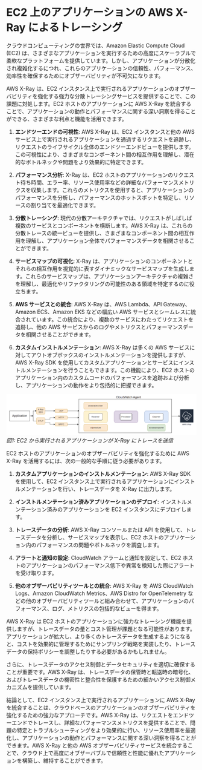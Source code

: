 # EC2 上のアプリケーションの AWS X-Ray によるトレーシング
<!--: インスタンス上で実行されるアプリケーションのオブザーバビリティの強化-->

クラウドコンピューティングの世界では、Amazon Elastic Compute Cloud (EC2) は、さまざまなアプリケーションを実行するための高度にスケーラブルで柔軟なプラットフォームを提供しています。しかし、アプリケーションが分散化され複雑化するにつれ、これらのアプリケーションの信頼性、パフォーマンス、効率性を確保するためにオブザーバビリティが不可欠になります。

AWS X-Ray は、EC2 インスタンス上で実行されるアプリケーションのオブザーバビリティを強化する強力な分散トレーシングサービスを提供することで、この課題に対処します。EC2 ホストのアプリケーションに AWS X-Ray を統合することで、アプリケーションの動作とパフォーマンスに関する深い洞察を得ることができる、さまざまな利点と機能を活用できます。

1. **エンドツーエンドの可視性**: AWS X-Ray は、EC2 インスタンスと他の AWS サービス上で実行されるアプリケーションを通過するリクエストを追跡し、リクエストのライフサイクル全体のエンドツーエンドビューを提供します。この可視性により、さまざまなコンポーネント間の相互作用を理解し、潜在的なボトルネックや問題をより効果的に特定できます。

2. **パフォーマンス分析**: X-Ray は、EC2 ホストのアプリケーションのリクエスト待ち時間、エラー率、リソース使用率などの詳細なパフォーマンスメトリクスを収集します。これらのメトリクスを使用すると、アプリケーションのパフォーマンスを分析し、パフォーマンスのホットスポットを特定し、リソースの割り当てを最適化できます。

3. **分散トレーシング**: 現代の分散アーキテクチャでは、リクエストがしばしば複数のサービスとコンポーネントを横断します。AWS X-Ray は、これらの分散トレースの統一ビューを提供し、さまざまなコンポーネント間の相互作用を理解し、アプリケーション全体でパフォーマンスデータを相関させることができます。

4. **サービスマップの可視化**: X-Ray は、アプリケーションのコンポーネントとそれらの相互作用を視覚的に表すダイナミックなサービスマップを生成します。これらのサービスマップは、アプリケーションアーキテクチャの複雑さを理解し、最適化やリファクタリングの可能性のある領域を特定するのに役立ちます。

5. **AWS サービスとの統合**: AWS X-Ray は、AWS Lambda、API Gateway、Amazon ECS、Amazon EKS などの幅広い AWS サービスとシームレスに統合されています。この統合により、複数のサービスにわたってリクエストを追跡し、他の AWS サービスからのログやメトリクスとパフォーマンスデータを相関させることができます。

6. **カスタムインストルメンテーション**: AWS X-Ray は多くの AWS サービスに対してアウトオブボックスのインストルメンテーションを提供しますが、AWS X-Ray SDK を使用してカスタムアプリケーションとサービスにインストルメンテーションを行うこともできます。この機能により、EC2 ホストのアプリケーション内のカスタムコードのパフォーマンスを追跡および分析し、アプリケーションの動作をより包括的に把握できます。

![EC2 Xray](../images/xrayec2.png)
*図1: EC2 から実行されるアプリケーションが X-Ray にトレースを送信*

EC2 ホストのアプリケーションのオブザーバビリティを強化するために AWS X-Ray を活用するには、次の一般的な手順に従う必要があります。

1. **カスタムアプリケーションのインストルメンテーション**: AWS X-Ray SDK を使用して、EC2 インスタンス上で実行されるアプリケーションにインストルメンテーションを行い、トレースデータを X-Ray に出力します。

2. **インストルメンテーション済みアプリケーションのデプロイ**: インストルメンテーション済みのアプリケーションを EC2 インスタンスにデプロイします。

3. **トレースデータの分析**: AWS X-Ray コンソールまたは API を使用して、トレースデータを分析し、サービスマップを表示し、EC2 ホストのアプリケーション内のパフォーマンスの問題やボトルネックを調査します。

4. **アラートと通知の設定**: CloudWatch アラームと通知を設定して、EC2 ホストのアプリケーションのパフォーマンス低下や異常を検知した際にアラートを受け取ります。

5. **他のオブザーバビリティツールとの統合**: AWS X-Ray を AWS CloudWatch Logs、Amazon CloudWatch Metrics、AWS Distro for OpenTelemetry などの他のオブザーバビリティツールと組み合わせて、アプリケーションのパフォーマンス、ログ、メトリクスの包括的なビューを得ます。

AWS X-Ray は EC2 ホストのアプリケーションに強力なトレーシング機能を提供しますが、トレースデータの量とコスト管理が課題となる可能性があります。アプリケーションが拡大し、より多くのトレースデータを生成するようになると、コストを効果的に管理するためにサンプリング戦略を実装したり、トレースデータの保持ポリシーを調整したりする必要があるかもしれません。

さらに、トレースデータのアクセス制御とデータセキュリティを適切に確保することが重要です。AWS X-Ray は、トレースデータの保管時と転送時の暗号化、およびトレースデータの機密性と整合性を保護するための細かいアクセス制御メカニズムを提供しています。

結論として、EC2 インスタンス上で実行されるアプリケーションに AWS X-Ray を統合することは、クラウドベースのアプリケーションのオブザーバビリティを強化するための強力なアプローチです。AWS X-Ray は、リクエストをエンドツーエンドでトレースし、詳細なパフォーマンスメトリクスを提供することで、問題の特定とトラブルシューティングをより効果的に行い、リソース使用率を最適化し、アプリケーションの動作とパフォーマンスに関する深い洞察を得ることができます。AWS X-Ray と他の AWS オブザーバビリティサービスを統合することで、クラウド上で高度にオブザーバブルで信頼性と性能に優れたアプリケーションを構築し、維持することができます。
